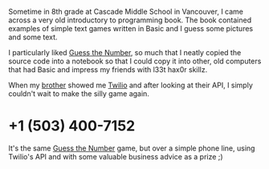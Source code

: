 Sometime in 8th grade at Cascade Middle School in Vancouver, I came across a very old introductory to programming book. The book contained examples of simple text games written in Basic and I guess some pictures and some text.

I particularly liked [Guess the Number](http://www.youtube.com/watch?v=l1lEroqZtZw), so much that I neatly copied the source code into a notebook so that I could copy it into other, old computers that had Basic and impress my friends with l33t hax0r skillz.

When my [brother](http://avpsocialmedia.com) showed me [Twilio](http://www.twilio.com) and after looking at their API, I simply couldn't wait to make the silly game again.

# +1 (503) 400-7152 #

It's the same [Guess the Number](https://github.com/vitalius/guess-game) game, but over a simple phone line, using Twilio's API and with some valuable business advice as a prize ;)


